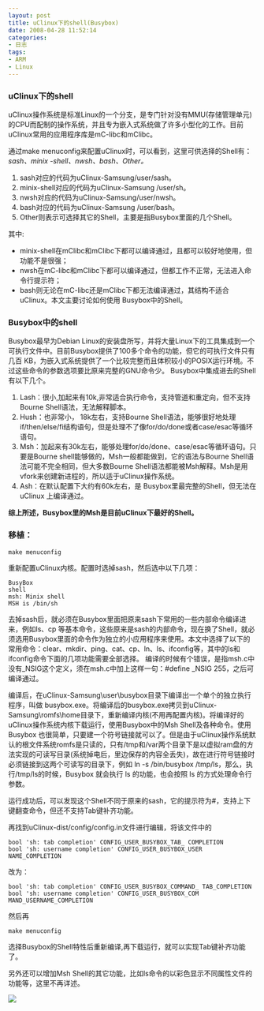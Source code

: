 ```yaml
---
layout: post
title: uClinux下的shell(Busybox) 
date: 2008-04-28 11:52:14
categories:
- 日志
tags:
- ARM
- Linux
---
```

### **uClinux下的shell** ###

uClinux操作系统是标准Linux的一个分支，是专门针对没有MMU(存储管理单元)的CPU而配制的操作系统，并且专为嵌入式系统做了许多小型化的工作。目前uClinux常用的应用程序库是mC-libc和mClibc。

通过make menuconfig来配置uClinux时，可以看到，这里可供选择的Shell有：*sash、minix -shell、nwsh、bash、Other。*

1. sash对应的代码为uClinux-Samsung/user/sash。
2. minix-shell对应的代码为uClinux-Samsung /user/sh。
3. nwsh对应的代码为uClinux-Samsung/user/nwsh。
4. bash对应的代码为uClinux-Samsung /user/bash。
5. Other则表示可选择其它的Shell，主要是指Busybox里面的几个Shell。

其中:

- minix-shell在mClibc和mClibc下都可以编译通过，且都可以较好地使用，但功能不是很强；
- nwsh在mC-libc和mClibc下都可以编译通过，但都工作不正常，无法进入命令行提示符；
- bash则无论在mC-libc还是mClibc下都无法编译通过，其结构不适合uClinux。本文主要讨论如何使用 Busybox中的Shell。

### **Busybox中的shell** ###

Busybox最早为Debian Linux的安装盘所写，并将大量Linux下的工具集成到一个可执行文件中。目前Busybox提供了100多个命令的功能，但它的可执行文件只有几百 KB，为嵌入式系统提供了一个比较完整而且体积较小的POSIX运行环境。不过这些命令的参数选项要比原来完整的GNU命令少。 
Busybox中集成进去的Shell有以下几个。

1. Lash：很小,加起来有10k,非常适合执行命令，支持管道和重定向，但不支持Bourne Shell语法，无法解释脚本。
2. Hush：也非常小， 18k左右，支持Bourne Shell语法，能够很好地处理if/then/else/fi结构语句，但是处理不了像for/do/done或者case/esac等循环语句。
3. Msh：加起来有30k左右，能够处理for/do/done、case/esac等循环语句。只要是Bourne shell能够做的，Msh一般都能做到，它的语法与Bourne Shell语法可能不完全相同，但大多数Bourne Shell语法都能被Msh解释。Msh是用vfork来创建新进程的，所以适于uClinux操作系统。
4. Ash：在默认配置下大约有60k左右，是 Busybox里最完整的Shell，但无法在uClinux 上编译通过。

**综上所述，Busybox里的Msh是目前uClinux下最好的Shell。**


### **移植：** ###

    make menuconfig

重新配置uClinux内核。配置时选掉sash，然后选中以下几项：

    BusyBox
    shell
    msh: Minix shell
    MSH is /bin/sh

去掉sash后，就必须在Busybox里面把原来sash下常用的一些内部命令编译进来，例如ls、cp 等基本命令，这些原来是sash的内部命令，现在换了Shell，就必须选用Busybox里面的命令作为独立的小应用程序来使用。本文中选择了以下的常用命令：clear、mkdir、ping、cat、cp、ln、ls、ifconfig等，其中的ls和ifconfig命令下面的几项功能需要全部选择。
编译的时候有个错误，是指msh.c中没有_NSIG这个定义，须在msh.c中加上这样一句：#define _NSIG 255，之后可编译通过。

编译后，在uClinux-Samsung\user\busybox目录下编译出一个单个的独立执行程序，叫做 busybox.exe。将编译后的busybox.exe拷贝到uClinux-Samsung\romfs\home目录下，重新编译内核(不用再配置内核)。将编译好的uClinux操作系统内核下载运行，使用Busybox中的Msh Shell及各种命令。使用Busybox 也很简单，只要建一个符号链接就可以了。但是由于uClinux操作系统默认的根文件系统romfs是只读的，只有/tmp和/var两个目录下是以虚拟ram盘的方法实现的可读写目录(系统掉电后，里边保存的内容全丢失)，故在进行符号链接时必须链接到这两个可读写的目录下，例如 ln -s /bin/busybox /tmp/ls，那么，执行/tmp/ls的时候，Busybox 就会执行 ls 的功能，也会按照 ls 的方式处理命令行参数。

运行成功后，可以发现这个Shell不同于原来的sash，它的提示符为#，支持上下键翻查命令，但还不支持Tab键补齐功能。

再找到uClinux-dist/config/config.in文件进行编辑，将该文件中的

    bool 'sh: tab completion' CONFIG_USER_BUSYBOX_TAB_ COMPLETION
    bool 'sh: username completion' CONFIG_USER_BUSYBOX_USER NAME_COMPLETION
改为：

    bool 'sh: tab completion' CONFIG_USER_BUSYBOX_COMMAND_ TAB_COMPLETION
    bool 'sh: username completion' CONFIG_USER_BUSYBOX_COM MAND_USERNAME_COMPLETION

然后再

    make menuconfig

选择Busybox的Shell特性后重新编译,再下载运行，就可以实现Tab键补齐功能了。

另外还可以增加Msh Shell的其它功能，比如ls命令的以彩色显示不同属性文件的功能等，这里不再详述。

![](https://github.com/bh3nvn/bh3nvn.github.io/raw/master/image/2008-04-28-01.jpg)    
